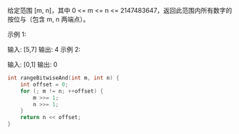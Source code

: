 给定范围 [m, n]，其中 0 <= m <= n <= 2147483647，返回此范围内所有数字的按位与（包含 m, n 两端点）。

示例 1: 

输入: [5,7]
输出: 4
示例 2:

输入: [0,1]
输出: 0



```c
int rangeBitwiseAnd(int m, int n) {
    int offset = 0;
    for (; m != n; ++offset) {
        m >>= 1;
        n >>= 1;
    }
    return n << offset;
}
```

